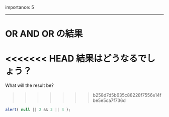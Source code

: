 importance: 5

---

# OR AND OR の結果

<<<<<<< HEAD
結果はどうなるでしょう？
=======
What will the result be?
>>>>>>> b258d7d5b635c88228f7556e14fbe5e5ca7f736d

```js
alert( null || 2 && 3 || 4 );
```
